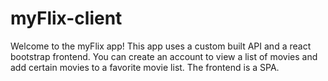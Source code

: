 # myFlix-client
 
Welcome to the myFlix app! This app uses a custom built API and a react bootstrap frontend. You can create an account to view a list of movies and add certain movies to a favorite movie list. The frontend is a SPA.
